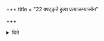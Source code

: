 +++
title = "22 वषट्कृते हुत्वा प्रत्याक्रम्याज्येन"

+++

<details><summary>थिते</summary>

वषट्कृते हुत्वा प्रत्याक्रम्याज्येन चरुमभिपूर्य २२
</details>
